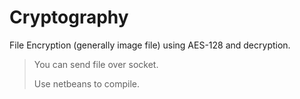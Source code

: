 # Cryptography
File Encryption (generally image file) using AES-128 and decryption.
> You can send file over socket.
> 
>Use netbeans to compile. 
